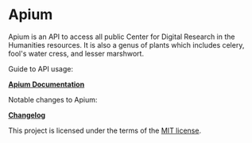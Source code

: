 # Apium

Apium is an API to access all public Center for Digital Research in the Humanities resources. It is also a genus of plants which includes celery, fool's water cress, and lesser marshwort.

Guide to API usage:

**[Apium Documentation](docs/README.md)**

Notable changes to Apium:

**[Changelog](CHANGELOG.md)**

This project is licensed under the terms of the [MIT license](LICENSE.md).
